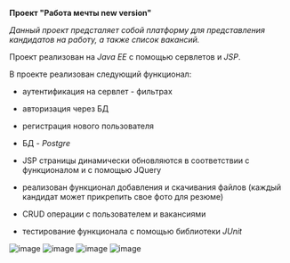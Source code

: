 **Проект "Работа мечты new version"**

_Данный проект предсталяет собой платформу для представления кандидатов на работу, а также список вакансий._

Проект реализован на _Java EE_ с помощью сервлетов и _JSP_.

В проекте реализован следующий функционал:

- аутентификация на сервлет - фильтрах

- авторизация через БД

- регистрация нового пользователя

- БД - _Postgre_

- JSP страницы динамически обновляются в соответствии с функционалом и с помощью JQuery

- реализован функционал добавления и скачивания файлов (каждый кандидат может прикрепить свое фото для резюме)

- CRUD операции с пользователем и вакансиями

- тестирование функционала с помощью библиотеки _JUnit_

![image](https://user-images.githubusercontent.com/33637891/107124873-458b6800-68b7-11eb-93ec-586551545bf3.png)
![image](https://user-images.githubusercontent.com/33637891/107124877-4cb27600-68b7-11eb-83a6-f9e07d542778.png)
![image](https://user-images.githubusercontent.com/33637891/107124883-52a85700-68b7-11eb-80a2-574e08f2c223.png)
![image](https://user-images.githubusercontent.com/33637891/107124887-5805a180-68b7-11eb-9b2d-5b0b82d570d3.png)
